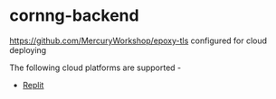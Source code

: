# cornng-backend

https://github.com/MercuryWorkshop/epoxy-tls configured for cloud deploying

The following cloud platforms are supported -
* [Replit](https://repl.it)
